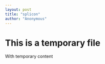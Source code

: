 ```yaml
---
layout: post
title: "splicon"
author: "Anonymous"
---
```


# This is a temporary file

With temporary content
